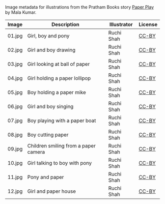 Image metadata for illustrations from the Pratham Books story [Paper Play](https://storyweaver.org.in/stories/156-paper-play) by Mala Kumar.

Image | Description | Illustrator | License
----- | ----------- | ----------- | -------
01.jpg | Girl, boy and pony | Ruchi Shah | [CC-BY](https://creativecommons.org/licenses/by/4.0/)
02.jpg | Girl and boy drawing | Ruchi Shah | [CC-BY](https://creativecommons.org/licenses/by/4.0/)
03.jpg | Girl looking at ball of paper | Ruchi Shah | [CC-BY](https://creativecommons.org/licenses/by/4.0/)
04.jpg | Girl holding a paper lollipop | Ruchi Shah | [CC-BY](https://creativecommons.org/licenses/by/4.0/)
05.jpg | Boy holding a paper mike | Ruchi Shah | [CC-BY](https://creativecommons.org/licenses/by/4.0/)
06.jpg | Girl and boy singing | Ruchi Shah | [CC-BY](https://creativecommons.org/licenses/by/4.0/)
07.jpg | Boy playing with a paper boat | Ruchi Shah | [CC-BY](https://creativecommons.org/licenses/by/4.0/)
08.jpg | Boy cutting paper | Ruchi Shah | [CC-BY](https://creativecommons.org/licenses/by/4.0/)
09.jpg | Children smiling from a paper camera | Ruchi Shah | [CC-BY](https://creativecommons.org/licenses/by/4.0/)
10.jpg | Girl talking to boy with pony | Ruchi Shah | [CC-BY](https://creativecommons.org/licenses/by/4.0/)
11.jpg | Pony and paper | Ruchi Shah | [CC-BY](https://creativecommons.org/licenses/by/4.0/)
12.jpg | Girl and paper house | Ruchi Shah | [CC-BY](https://creativecommons.org/licenses/by/4.0/)
